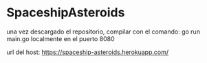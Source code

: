 # SpaceshipAsteroids


una vez descargado el repositorio, compilar con el comando: go run main.go
localmente en el puerto 8080

url del host: https://spaceship-asteroids.herokuapp.com/
